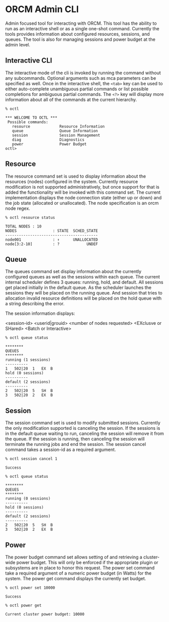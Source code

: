 # ORCM Admin CLI

Admin focused tool for interacting with ORCM.  This tool has the ability to run as an interactive shell or as a single one-shot command.  Currently the tools provides information about configured resources, sessions, and queues.  The tool is also for managing sessions and power budget at the admin level. 

## Interactive CLI
The interactive mode of the cli is invoked by running the command without any subcommands.  Optional arguments such as mca parameters can be specified as well.  Once in the interactive shell, the `<tab>` key can be used to either auto-complete unambiguous partial commands or list possible completions for ambiguous partial commands.  The `<?>` key will display more information about all of the commands at the current hierarchy.

`% octl`
```
*** WELCOME TO OCTL ***
 Possible commands:
   resource             Resource Information
   queue                Queue Information
   session              Session Management
   diag                 Diagnostics
   power                Power Budget
octl> 
```
## Resource
The resource command set is used to display information about the resources (nodes) configured in the system.  Currently resource modification is not supported administratively, but once support for that is added the functionality will be invoked with this command set.  The current implementation displays the node connection state (either up or down) and the job state (allocated or unallocated).  The node specification is an orcm node regex.

`% octl resource status`
```
TOTAL NODES : 10
NODES                : STATE  SCHED_STATE
-----------------------------------------
node001              : ↑      UNALLOCATED
node[3:2-10]         : ?            UNDEF
```
## Queue
The queues command set display information about the currently configured queues as well as the sessions within each queue.  The current internal scheduler defines 3 queues: running, hold, and default.  All sessions get placed initially in the default queue.  As the scheduler launches the sessions they will be placed on the running queue.  And session that tries to allocation invalid resource definitions will be placed on the hold queue with a string describing the error.

The session information displays:

&lt;session-id&gt; &lt;userid|grouid&gt; &lt;number of nodes requested&gt; &lt;EXclusve or SHared&gt; &lt;Batch or Interactive&gt;

`% octl queue status`
```
********
QUEUES
********
running (1 sessions)
----------
1	502|20	1	EX	B	
hold (0 sessions)
----------
default (2 sessions)
----------
2	502|20	5	SH	B	
3	502|20	2	EX	B	
```
## Session
The session command set is used to modify submitted sessions.  Currently the only modification supported is canceling the session.  If the sessions is in the default queue waiting to run, canceling the session will remove it from the queue.  If the session is running, then canceling the session will terminate the running jobs and end the session.  The session cancel command takes a session-id as a required argument.

`% octl session cancel 1`
```
Success
```
`% octl queue status`
```
********
QUEUES
********
running (0 sessions)
----------
hold (0 sessions)
----------
default (2 sessions)
----------
2	502|20	5	SH	B	
3	502|20	2	EX	B
```
## Power
The power budget command set allows setting of and retrieving a cluster-wide power budget.  This will only be enforced if the appropriate plugin or subsystems are in place to honor this request.  The power set command take a required argument of a numeric power budget (in Watts) for the system.  The power get command displays the currently set budget.

`% octl power set 10000`
```
Success
```
`% octl power get`
```
Current cluster power budget: 10000
```